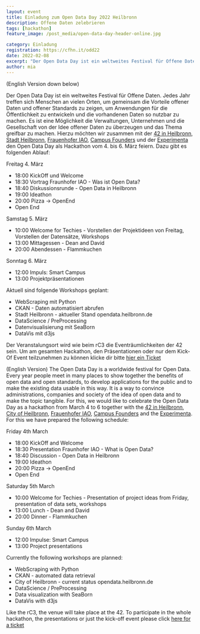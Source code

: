 ```yaml
---
layout: event
title: Einladung zum Open Data Day 2022 Heilbronn
description: Offene Daten zelebrieren
tags: [hackathon]
feature_image: /post_media/open-data-day-header-online.jpg

category: Einladung
registration: https://cfhn.it/odd22
date: 2022-02-08
excerpt: "Der Open Data Day ist ein weltweites Festival für Offene Daten. Wir veranstalten vom 4. bis 6. März hierzu einen Hackathon."
author: mia
---
```

(English Version down below)

Der Open Data Day ist ein weltweites Festival für Offene Daten. Jedes Jahr treffen sich Menschen an vielen Orten, um gemeinsam die Vorteile offener Daten und offener Standards zu zeigen, um Anwendungen für die Öffentlichkeit zu entwickeln und die vorhandenen Daten so nutzbar zu machen. Es ist eine Möglichkeit die Verwaltungen, Unternehmen und die Gesellschaft von der Idee offener Daten zu überzeugen und das Thema greifbar zu machen.
Hierzu möchten wir zusammen mit der [42 in Heilbronn](https://www.42heilbronn.de/), [Stadt Heilbronn](https://opendata.heilbronn.de/), [Frauenhofer IAO](https://www.kodis.iao.fraunhofer.de/), [Campus Founders](https://campusfounders.de/) und der [Experimenta](https://www.experimenta.science/) den Open Data Day als Hackathon vom 4. bis 6. März feiern. Dazu gibt es folgenden Ablauf:

Freitag 4. März 		
- 18:00 KickOff und Welcome
- 18:30 Vortrag Fraunhofer IAO - Was ist Open Data?
- 18:40 Diskussionsrunde - Open Data in Heilbronn
- 19:00 Ideathon
- 20:00 Pizza -> OpenEnd
- Open End

Samstag 5. März 			
- 10:00 Welcome for Techies - Vorstellen der Projektideen von Freitag, Vorstellen der Datensätze, Workshops
- 13:00 Mittagessen - Dean and David
- 20:00 Abendessen - Flammkuchen

Sonntag 6. März
- 12:00 Impuls: Smart Campus
- 13:00 Projektpräsentationen

Aktuell sind folgende Workshops geplant:
- WebScraping mit Python
- CKAN - Daten automatisiert abrufen
- Stadt Heilbronn - aktueller Stand opendata.heilbronn.de
- DataScience / PreProcessing
- Datenvisualisierung mit SeaBorn
- DataVis mit d3js

Der Veranstalungsort wird wie beim rC3 die Eventräumlichkeiten der 42 sein. Um am gesamten Hackathon, den Präsentationen oder nur dem Kick-Of Event teilzunehmen zu können klicke dir bitte [hier ein Ticket](https://cfhn.it/odd22)

(English Version)
The Open Data Day is a worldwide festival for Open Data. Every year people meet in many places to show together the benefits of open data and open standards, to develop applications for the public and to make the existing data usable in this way. It is a way to convince administrations, companies and society of the idea of open data and to make the topic tangible.
For this, we would like to celebrate the Open Data Day as a hackathon from March 4 to 6 together with the [42 in Heilbronn](https://www.42heilbronn.de/), [City of Heilbronn](https://opendata.heilbronn.de/), [Frauenhofer IAO](https://www.kodis.iao.fraunhofer.de/), [Campus Founders](https://campusfounders.de/) and the [Experimenta](https://www.experimenta.science/). For this we have prepared the following schedule:

Friday 4th March 		
- 18:00 KickOff and Welcome
- 18:30 Presentation Fraunhofer IAO - What is Open Data?
- 18:40 Discussion - Open Data in Heilbronn
- 19:00 Ideathon
- 20:00 Pizza -> OpenEnd
- Open End

Saturday 5th March 			
- 10:00 Welcome for Techies - Presentation of project ideas from Friday, presentation of data sets, workshops
- 13:00 Lunch - Dean and David
- 20:00 Dinner - Flammkuchen

Sunday 6th March
- 12:00 Impulse: Smart Campus
- 13:00 Project presentations

Currently the following workshops are planned:
- WebScraping with Python
- CKAN - automated data retrieval
- City of Heilbronn - current status opendata.heilbronn.de
- DataScience / PreProcessing
- Data visualization with SeaBorn
- DataVis with d3js

Like the rC3, the venue will take place at the 42. To participate in the whole hackathon, the presentations or just the kick-off event please click [here for a ticket](https://cfhn.it/odd22)

